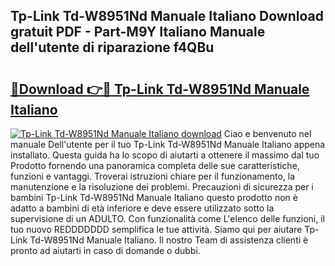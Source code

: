 ## Tp-Link Td-W8951Nd Manuale Italiano Download gratuit PDF - Part-M9Y Italiano Manuale dell'utente di riparazione f4QBu

# <h2><a href="http://dfeqkj1.blite.top/?on=Tp-Link+Td-W8951Nd+Manuale+Italiano">🔗Download 👉🔴 Tp-Link Td-W8951Nd Manuale Italiano</a></h2>

[![Tp-Link Td-W8951Nd Manuale Italiano download](https://i.imgur.com/lujVjoI.png)](http://dfeqkj1.blite.top/?on=Tp-Link+Td-W8951Nd+Manuale+Italiano)
Ciao e benvenuto nel manuale Dell'utente per il tuo Tp-Link Td-W8951Nd Manuale Italiano appena installato. Questa guida ha lo scopo di aiutarti a ottenere il massimo dal tuo Prodotto fornendo una panoramica completa delle sue caratteristiche, funzioni e vantaggi. Troverai istruzioni chiare per il funzionamento, la manutenzione e la risoluzione dei problemi. Precauzioni di sicurezza per i bambini Tp-Link Td-W8951Nd Manuale Italiano questo prodotto non è adatto a bambini di età inferiore e deve essere utilizzato sotto la supervisione di un ADULTO. Con funzionalità come L'elenco delle funzioni, il tuo nuovo REDDDDDDD semplifica le tue attività. Siamo qui per aiutare Tp-Link Td-W8951Nd Manuale Italiano. Il nostro Team di assistenza clienti è pronto ad aiutarti in caso di domande o dubbi.
